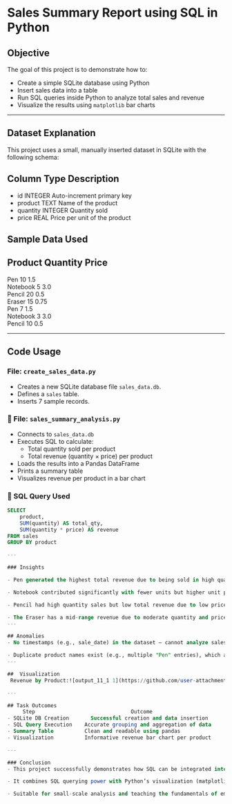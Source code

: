# Sales Summary Report using SQL in Python

## Objective

The goal of this project is to demonstrate how to:
- Create a simple SQLite database using Python
- Insert sales data into a table
- Run SQL queries inside Python to analyze total sales and revenue
- Visualize the results using `matplotlib` bar charts

---

## Dataset Explanation

This project uses a small, manually inserted dataset in SQLite with the following schema:

## Column        Type       Description                     
*  id           INTEGER    Auto-increment primary key      
*  product      TEXT       Name of the product             
*  quantity     INTEGER    Quantity sold                   
*  price        REAL       Price per unit of the product   

## Sample Data Used

 ## Product Quantity   Price 

 Pen         10         1.5   
 Notebook    5          3.0   
 Pencil      20         0.5   
 Eraser      15         0.75  
 Pen         7          1.5   
 Notebook    3          3.0   
 Pencil      10         0.5   

---

##  Code Usage

###  File: `create_sales_data.py`

- Creates a new SQLite database file `sales_data.db`.
- Defines a `sales` table.
- Inserts 7 sample records.

### 📂 File: `sales_summary_analysis.py`

- Connects to `sales_data.db`
- Executes SQL to calculate:
  - Total quantity sold per product
  - Total revenue (quantity × price) per product
- Loads the results into a Pandas DataFrame
- Prints a summary table
- Visualizes revenue per product in a bar chart

### 🧠 SQL Query Used

```sql
SELECT 
    product, 
    SUM(quantity) AS total_qty, 
    SUM(quantity * price) AS revenue 
FROM sales 
GROUP BY product

---

### Insights

- Pen generated the highest total revenue due to being sold in high quantity with a decent price.

- Notebook contributed significantly with fewer units but higher unit price.

- Pencil had high quantity sales but low total revenue due to low price.

- The Eraser has a mid-range revenue due to moderate quantity and price.
---

## Anomalies
- No timestamps (e.g., sale_date) in the dataset — cannot analyze sales trends over time.

- Duplicate product names exist (e.g., multiple "Pen" entries), which are expected but grouped properly via SQL.
---

##  Visualization
 Revenue by Product:![output_11_1 1](https://github.com/user-attachments/assets/1c568cb1-238b-4265-b322-f4ddd400da87)

---

## Task Outcomes
     Step	                            Outcome
- SQLite DB Creation	   Successful creation and data insertion
- SQL Query Execution 	 Accurate grouping and aggregation of data
- Summary Table	         Clean and readable using pandas
- Visualization	         Informative revenue bar chart per product

---

### Conclusion
- This project successfully demonstrates how SQL can be integrated into Python workflows for basic sales reporting.

- It combines SQL querying power with Python’s visualization (matplotlib) and data handling (pandas).

- Suitable for small-scale analysis and teaching the fundamentals of embedded database reporting in Python.


